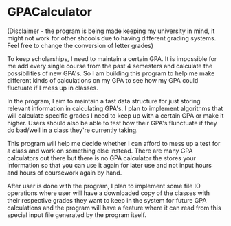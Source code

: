 # GPACalculator

(Disclaimer - the program is being made keeping my university in mind, it might not work for other shcools due to having different grading systems. Feel free to change the conversion of letter grades)

To keep scholarships, I need to maintain a certain GPA. It is impossible for me add every single course from the past 4 semesters and calculate the possibilities of new GPA's. So I am building this program to help me make different kinds of calculations on my GPA to see how my GPA could fluctuate if I mess up in classes.

In the program, I aim to maintain a fast data structure for just storing relevant information in calculating GPA's. I plan to implement algorithms that will calculate specific grades I need to keep up with a certain GPA or make it higher. Users should also be able to test how their GPA's flunctuate if they do bad/well in a class they're currently taking. 

This program will help me decide whether I can afford to mess up a test for a class and work on something else instead. There are many GPA calculators out there but there is no GPA calculator the stores your information so that you can use it again for later use and not input hours and hours of coursework again by hand.

After user is done with the program, I plan to implement some file IO operations where user will have a downloaded copy of the classes with their respective grades they want to keep in the system for future GPA calculations and the program will have a feature where it can read from this special input file generated by the program itself.
